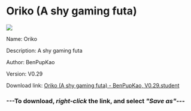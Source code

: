 # Oriko (A shy gaming futa)

<img src = "https://raw.githubusercontent.com/Arbiter1223/Daigaku-Gurashi-Custom-Students/master/Students/Files/Oriko%20(A%20shy%20gaming%20futa).png">

Name: Oriko

Description: A shy gaming futa

Author: BenPupKao

Version: V0.29

Download link: <a href="https://raw.githubusercontent.com/Arbiter1223/Daigaku-Gurashi-Custom-Students/master/Students/Files/Oriko%20(A%20shy%20gaming%20futa)%20-%20BenPupKao%2C%20V0.29.student">Oriko (A shy gaming futa) - BenPupKao, V0.29.student</a>

### ---**To download, _right-click_ the link, and select _"Save as"_**---
